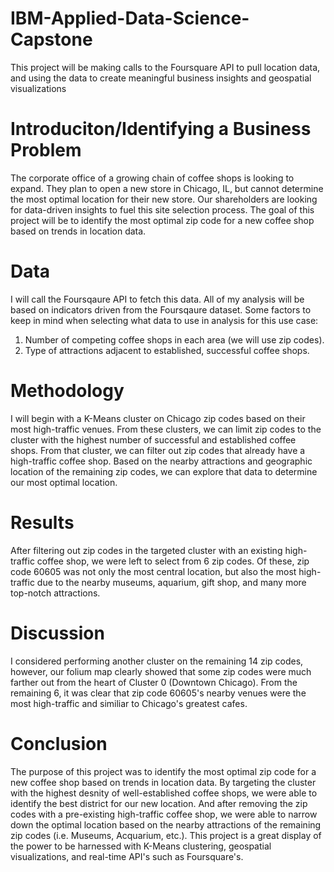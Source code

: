 # IBM-Applied-Data-Science-Capstone
This project will be making calls to the Foursquare API to pull location data, and using the data to create meaningful business insights and geospatial visualizations

# Introduciton/Identifying a Business Problem
The corporate office of a growing chain of coffee shops is looking to expand. They plan to open a new store in Chicago, IL, but cannot determine the most optimal location for their new store. Our shareholders are looking for data-driven insights to fuel this site selection process. The goal of this project will be to identify the most optimal zip code for a new coffee shop based on trends in location data.

# Data
I will call the Foursqaure API to fetch this data. All of my analysis will be based on indicators driven from the Foursqaure dataset. Some factors to keep in mind when selecting what data to use in analysis for this use case:

1. Number of competing coffee shops in each area (we will use zip codes).
2. Type of attractions adjacent to established, successful coffee shops.

# Methodology
I will begin with a K-Means cluster on Chicago zip codes based on their most high-traffic venues. From these clusters, we can limit zip codes to the cluster with the highest number of successful and established coffee shops. From that cluster, we can filter out zip codes that already have a high-traffic coffee shop. Based on the nearby attractions and geographic location of the remaining zip codes, we can explore that data to determine our most optimal location.

# Results
After filtering out zip codes in the targeted cluster with an existing high-traffic coffee shop, we were left to select from 6 zip codes. Of these, zip code 60605 was not only the most central location, but also the most high-traffic due to the nearby museums, aquarium, gift shop, and many more top-notch attractions.

# Discussion
I considered performing another cluster on the remaining 14 zip codes, however, our folium map clearly showed that some zip codes were much farther out from the heart of Cluster 0 (Downtown Chicago). From the remaining 6, it was clear that zip code 60605's nearby venues were the most high-traffic and similiar to Chicago's greatest cafes.

# Conclusion
The purpose of this project was to identify the most optimal zip code for a new coffee shop based on trends in location data. By targeting the cluster with the highest desnity of well-established coffee shops, we were able to identify the best district for our new location. And after removing the zip codes with a pre-existing high-traffic coffee shop, we were able to narrow down the optimal location based on the nearby attractions of the remaining zip codes (i.e. Museums, Acquarium, etc.). This project is a great display of the power to be harnessed with K-Means clustering, geospatial visualizations, and real-time API's such as Foursquare's. 
